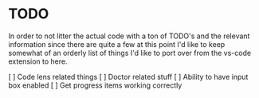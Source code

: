 # TODO

In order to not litter the actual code with a ton of TODO's and the relevant information 
since there are quite a few at this point I'd like to keep somewhat of an orderly list of
things I'd like to port over from the vs-code extension to here.

[ ] Code lens related things
[ ] Doctor related stuff
[ ] Ability to have input box enabled
[ ] Get progress items working correctly
